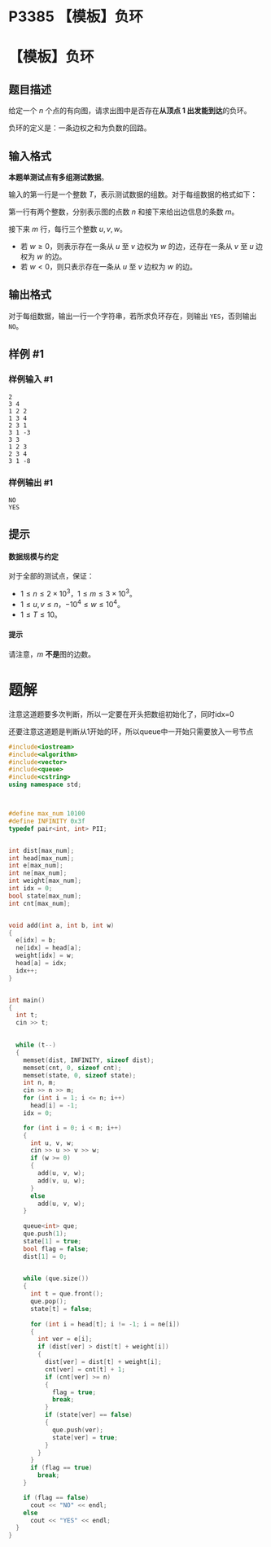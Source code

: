 # P3385 【模板】负环

# 【模板】负环

## 题目描述

给定一个 $n$ 个点的有向图，请求出图中是否存在**从顶点 **$1$** 出发能到达**的负环。

负环的定义是：一条边权之和为负数的回路。

## 输入格式

**本题单测试点有多组测试数据**。

输入的第一行是一个整数 $T$，表示测试数据的组数。对于每组数据的格式如下：

第一行有两个整数，分别表示图的点数 $n$ 和接下来给出边信息的条数 $m$。

接下来 $m$ 行，每行三个整数 $u, v, w$。

- 若 $w \geq 0$，则表示存在一条从 $u$ 至 $v$ 边权为 $w$ 的边，还存在一条从 $v$ 至 $u$ 边权为 $w$ 的边。
- 若 $w < 0$，则只表示存在一条从 $u$ 至 $v$ 边权为 $w$ 的边。

## 输出格式

对于每组数据，输出一行一个字符串，若所求负环存在，则输出 `YES`，否则输出 `NO`。

## 样例 #1

### 样例输入 #1

```text
2
3 4
1 2 2
1 3 4
2 3 1
3 1 -3
3 3
1 2 3
2 3 4
3 1 -8
```

### 样例输出 #1

```text
NO
YES
```

## 提示

#### 数据规模与约定

对于全部的测试点，保证：

- $1 \leq n \leq 2 \times 10^3$，$1 \leq m \leq 3 \times 10^3$。
- $1 \leq u, v \leq n$，$-10^4 \leq w \leq 10^4$。
- $1 \leq T \leq 10$。

#### 提示

请注意，$m$ **不是**图的边数。

# 题解

注意这道题要多次判断，所以一定要在开头把数组初始化了，同时idx=0

还要注意这道题是判断从1开始的环，所以queue中一开始只需要放入一号节点

```c++
#include<iostream>
#include<algorithm>
#include<vector>
#include<queue>
#include<cstring>
using namespace std;



#define max_num 10100
#define INFINITY 0x3f   
typedef pair<int, int> PII;


int dist[max_num];
int head[max_num];
int e[max_num];
int ne[max_num];
int weight[max_num];
int idx = 0;
bool state[max_num];
int cnt[max_num];


void add(int a, int b, int w)
{
  e[idx] = b;
  ne[idx] = head[a];
  weight[idx] = w;
  head[a] = idx;
  idx++;
}


int main()
{
  int t;
  cin >> t;
  

  while (t--)
  {
    memset(dist, INFINITY, sizeof dist);
    memset(cnt, 0, sizeof cnt);
    memset(state, 0, sizeof state);
    int n, m;
    cin >> n >> m;
    for (int i = 1; i <= n; i++)
      head[i] = -1;
    idx = 0;

    for (int i = 0; i < m; i++)
    {
      int u, v, w;
      cin >> u >> v >> w;
      if (w >= 0)
      {
        add(u, v, w);
        add(v, u, w);
      }
      else
        add(u, v, w);
    }
    
    queue<int> que;
    que.push(1);
    state[1] = true;
    bool flag = false;
    dist[1] = 0;
    

    while (que.size())
    {
      int t = que.front();
      que.pop();
      state[t] = false;
      
      for (int i = head[t]; i != -1; i = ne[i])
      {
        int ver = e[i];
        if (dist[ver] > dist[t] + weight[i])
        {
          dist[ver] = dist[t] + weight[i];
          cnt[ver] = cnt[t] + 1;
          if (cnt[ver] >= n)
          {
            flag = true;
            break;
          }
          if (state[ver] == false)
          {
            que.push(ver);
            state[ver] = true;
          }
        }
      }
      if (flag == true)
        break;
    }

    if (flag == false)
      cout << "NO" << endl;
    else
      cout << "YES" << endl;
  }
}
```
